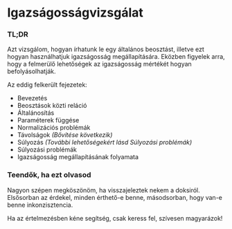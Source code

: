 # Igazságosságvizsgálat

### TL;DR
Azt vizsgálom, hogyan írhatunk le egy általános beosztást, illetve ezt hogyan használhatjuk igazságosság megállapítására. Eközben figyelek arra, hogy a felmerülő lehetőségek az igazságosság mértékét hogyan befolyásolhatják.

Az eddig felkerült fejezetek:
- Bevezetés
- Beosztások közti reláció
- Általánosítás
- Paraméterek függése
- Normalizációs problémák
- Távolságok 
    *(Bővítése következik)*
- Súlyozás 
    *(További lehetőségekért lásd Súlyozási problémák)*
- Súlyozási problémák
- Igazságosság megállapításának folyamata

### Teendők, ha ezt olvasod

Nagyon szépen megköszönöm, ha visszajeleztek nekem a doksiról. Elsősorban az érdekel, minden érthető-e benne, másodsorban, hogy van-e benne inkonzisztencia.

Ha az értelmezésben kéne segítség, csak keress fel, szívesen magyarázok!
